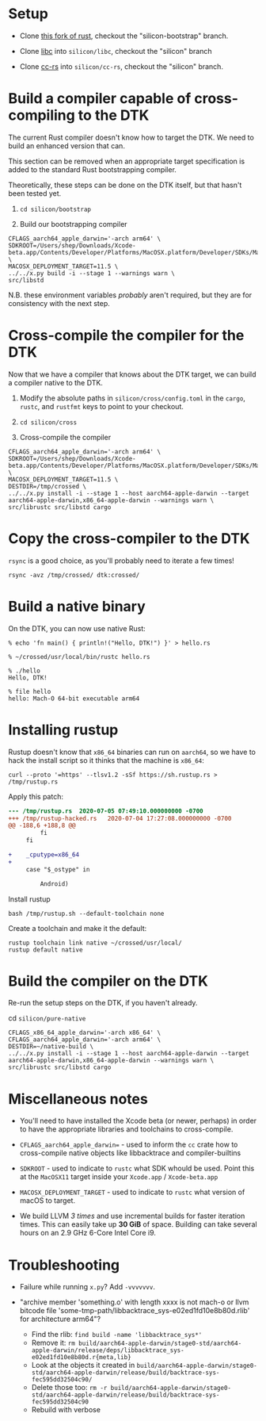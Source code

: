 # Setup

- Clone [this fork of rust][fork], checkout the "silicon-bootstrap" branch.

- Clone [libc][] into `silicon/libc`, checkout the "silicon" branch

- Clone [cc-rs][] into `silicon/cc-rs`, checkout the "silicon" branch.

[fork]: https://github.com/shepmaster/rust
[libc]: https://github.com/shepmaster/libc
[cc-rs]: https://github.com/shepmaster/cc-rs

# Build a compiler capable of cross-compiling to the DTK

The current Rust compiler doesn't know how to target the DTK. We need
to build an enhanced version that can.

This section can be removed when an appropriate target specification
is added to the standard Rust bootstrapping compiler.

Theoretically, these steps can be done on the DTK itself, but that
hasn't been tested yet.

1. `cd silicon/bootstrap`

1. Build our bootstrapping compiler
  ```
  CFLAGS_aarch64_apple_darwin='-arch arm64' \
  SDKROOT=/Users/shep/Downloads/Xcode-beta.app/Contents/Developer/Platforms/MacOSX.platform/Developer/SDKs/MacOSX11.0.sdk \
  MACOSX_DEPLOYMENT_TARGET=11.5 \
  ../../x.py build -i --stage 1 --warnings warn \
  src/libstd
  ```

  N.B. these environment variables *probably* aren't required, but
  they are for consistency with the next step.

# Cross-compile the compiler for the DTK

Now that we have a compiler that knows about the DTK target, we can
build a compiler native to the DTK.

1. Modify the absolute paths in `silicon/cross/config.toml` in the
   `cargo`, `rustc`, and `rustfmt` keys to point to your checkout.

1. `cd silicon/cross`

1. Cross-compile the compiler

  ```
  CFLAGS_aarch64_apple_darwin='-arch arm64' \
  SDKROOT=/Users/shep/Downloads/Xcode-beta.app/Contents/Developer/Platforms/MacOSX.platform/Developer/SDKs/MacOSX11.0.sdk \
  MACOSX_DEPLOYMENT_TARGET=11.5 \
  DESTDIR=/tmp/crossed \
  ../../x.py install -i --stage 1 --host aarch64-apple-darwin --target aarch64-apple-darwin,x86_64-apple-darwin --warnings warn \
  src/librustc src/libstd cargo
  ```

# Copy the cross-compiler to the DTK

`rsync` is a good choice, as you'll probably need to iterate a few times!

```
rsync -avz /tmp/crossed/ dtk:crossed/
```

# Build a native binary

On the DTK, you can now use native Rust:

```
% echo 'fn main() { println!("Hello, DTK!") }' > hello.rs

% ~/crossed/usr/local/bin/rustc hello.rs

% ./hello
Hello, DTK!

% file hello
hello: Mach-O 64-bit executable arm64
```

# Installing rustup

Rustup doesn't know that `x86_64` binaries can run on `aarch64`, so we
have to hack the install script so it thinks that the machine is
`x86_64`:

```
curl --proto '=https' --tlsv1.2 -sSf https://sh.rustup.rs > /tmp/rustup.rs
```

Apply this patch:

```diff
--- /tmp/rustup.rs  2020-07-05 07:49:10.000000000 -0700
+++ /tmp/rustup-hacked.rs   2020-07-04 17:27:08.000000000 -0700
@@ -188,6 +188,8 @@
         fi
     fi

+    _cputype=x86_64
+
     case "$_ostype" in

         Android)
```

Install rustup

```
bash /tmp/rustup.sh --default-toolchain none
```

Create a toolchain and make it the default:

```
rustup toolchain link native ~/crossed/usr/local/
rustup default native
```

# Build the compiler on the DTK

Re-run the setup steps on the DTK, if you haven't already.

cd `silicon/pure-native`

```
CFLAGS_x86_64_apple_darwin='-arch x86_64' \
CFLAGS_aarch64_apple_darwin='-arch arm64' \
DESTDIR=~/native-build \
../../x.py install -i --stage 1 --host aarch64-apple-darwin --target aarch64-apple-darwin,x86_64-apple-darwin --warnings warn \
src/librustc src/libstd cargo
```

# Miscellaneous notes

- You'll need to have installed the Xcode beta (or newer, perhaps) in
  order to have the appropriate libraries and toolchains to
  cross-compile.

- `CFLAGS_aarch64_apple_darwin=` - used to inform the `cc` crate how
  to cross-compile native objects like libbacktrace and
  compiler-builtins

- `SDKROOT` - used to indicate to `rustc` what SDK whould be
  used. Point this at the `MacOSX11` target inside your `Xcode.app` /
  `Xcode-beta.app`

- `MACOSX_DEPLOYMENT_TARGET` - used to indicate to `rustc` what
  version of macOS to target.

- We build LLVM *3 times* and use incremental builds for faster
  iteration times. This can easily take up **30 GiB** of
  space. Building can take several hours on an 2.9 GHz 6-Core Intel
  Core i9.

# Troubleshooting

- Failure while running `x.py`? Add `-vvvvvvv`.

- "archive member 'something.o' with length xxxx is not mach-o or llvm bitcode file 'some-tmp-path/libbacktrace_sys-e02ed1fd10e8b80d.rlib' for architecture arm64"?
  - Find the rlib: `find build -name 'libbacktrace_sys*'`
  - Remove it: `rm build/aarch64-apple-darwin/stage0-std/aarch64-apple-darwin/release/deps/libbacktrace_sys-e02ed1fd10e8b80d.r{meta,lib}`
  - Look at the objects it created in `build/aarch64-apple-darwin/stage0-std/aarch64-apple-darwin/release/build/backtrace-sys-fec595dd32504c90/`
  - Delete those too: `rm -r build/aarch64-apple-darwin/stage0-std/aarch64-apple-darwin/release/build/backtrace-sys-fec595dd32504c90`
  - Rebuild with verbose
